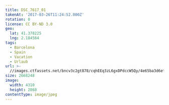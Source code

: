 ```yaml
---
title: DSC_7617_01
takenAt: '2017-03-26T11:24:52.000Z'
rotation: 0
license: CC BY-ND 3.0
geo:
  lat: 41.378225
  lng: 2.184584
tags:
  - Barcelona
  - Spain
  - Vacation
  - Urlaub
url: >-
  //images.ctfassets.net/bncv3c2gt878/cqhEEq3zL6gxDPdccW5Qy/4e65ba3d6efe8f72c91de8b7e29f2d25/dsc_7617_01_33266586453_o
size: 2668248
image:
  width: 4310
  height: 2868
contentType: image/jpeg
---
```


